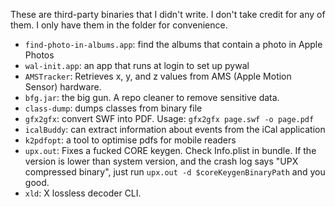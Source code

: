 These are third-party binaries that I didn't write. I don't take credit for any of them. I only have them in the folder for convenience.

* `find-photo-in-albums.app`: find the albums that contain a photo in Apple Photos
* `wal-init.app`: an app that runs at login to set up pywal
* `AMSTracker`: Retrieves x, y, and z values from AMS (Apple Motion Sensor) hardware.
* `bfg.jar`: the big gun. A repo cleaner to remove sensitive data.
* `class-dump`: dumps classes from binary file
* `gfx2gfx`: convert SWF into PDF. Usage: `gfx2gfx page.swf -o page.pdf`
* `icalBuddy`: can extract information about events from the iCal application
* `k2pdfopt`: a tool to optimise pdfs for mobile readers
* `upx.out`: Fixes a fucked CORE keygen. Check Info.plist in bundle. If the version is lower than system version, and the crash log says "UPX compressed binary", just run `upx.out -d $coreKeygenBinaryPath` and you good.
* `xld`: X lossless decoder CLI.
